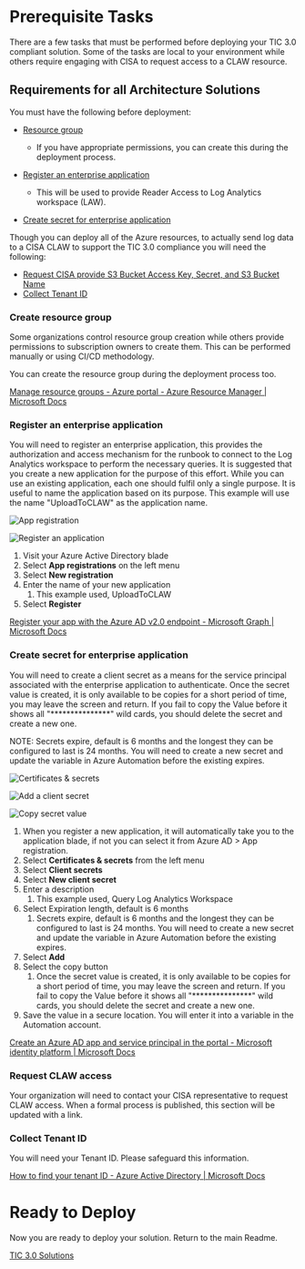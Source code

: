 # Prerequisite Tasks

There are a few tasks that must be performed before deploying your TIC 3.0 compliant solution. Some of the tasks are local to your environment while others require engaging with CISA to request access to a CLAW resource.

## Requirements for all Architecture Solutions

You must have the following before deployment:

- [Resource group](https://github.com/Azure/trusted-internet-connection/tree/main/Architecture/Prerequisite%20Tasks#create-resource-group)
  - If you have appropriate permissions, you can create this during the deployment process.

- [Register an enterprise application](https://github.com/Azure/trusted-internet-connection/tree/main/Architecture/Prerequisite%20Tasks#register-an-enterprise-application)
  - This will be used to provide Reader Access to Log Analytics workspace (LAW).
- [Create secret for enterprise application](https://github.com/Azure/trusted-internet-connection/tree/main/Architecture/Prerequisite%20Tasks#create-secret-for-enterprise-application)

Though you can deploy all of the Azure resources, to actually send log data to a CISA CLAW to support the TIC 3.0 compliance you will need the following: 

- [Request CISA provide S3 Bucket Access Key, Secret, and S3 Bucket Name](https://github.com/Azure/trusted-internet-connection/tree/main/Architecture/Prerequisite%20Tasks#request-claw-access)
- [Collect Tenant ID](https://github.com/Azure/trusted-internet-connection/tree/main/Architecture/Prerequisite%20Tasks#collect-tenant-id)

### Create resource group

Some organizations control resource group creation while others provide permissions to subscription owners to create them. This can be performed manually or using CI/CD methodology. 

You can create the resource group during the deployment process too.

[Manage resource groups - Azure portal - Azure Resource Manager | Microsoft Docs](https://docs.microsoft.com/en-us/azure/azure-resource-manager/management/manage-resource-groups-portal#create-resource-groups)

### Register an enterprise application

You will need to register an enterprise application, this provides the authorization and access mechanism for the runbook to connect to the Log Analytics workspace to perform the necessary queries. It is suggested that you create a new application for the purpose of this effort. While you can use an existing application, each one should fulfil only a single purpose. It is useful to name the application based on its purpose. This example will use the name "UploadToCLAW" as the application name.

![App registration](https://raw.githubusercontent.com/Azure/trusted-internet-connection/main/Architecture/Images/145053553-92a21faf-01c7-43e0-8d79-5d2023ca0715.PNG)

![Register an application](https://raw.githubusercontent.com/Azure/trusted-internet-connection/main/Architecture/Images/145053655-97a4c705-b96d-4e5c-9658-ffb708a2a6e2.PNG)

1. Visit your Azure Active Directory blade
2. Select **App registrations** on the left menu
3. Select **New registration**
4. Enter the name of your new application
   1. This example used, UploadToCLAW
5. Select **Register**

[Register your app with the Azure AD v2.0 endpoint - Microsoft Graph | Microsoft Docs](https://docs.microsoft.com/en-us/graph/auth-register-app-v2)

### Create secret for enterprise application

You will need to create a client secret as a means for the service principal associated with the enterprise application to authenticate. Once the secret value is created, it is only available to be copies for a short period of time, you may leave the screen and return. If you fail to copy the Value before it shows all "***************" wild cards, you should delete the secret and create a new one.

NOTE: Secrets expire, default is 6 months and the longest they can be configured to last is 24 months. You will need to create a new secret and update the variable in Azure Automation before the existing expires.

![Certificates & secrets](https://raw.githubusercontent.com/Azure/trusted-internet-connection/main/Architecture/Images/145053755-e7d54fec-7f98-4297-89e7-0342021c7415.PNG)

![Add a client secret](https://raw.githubusercontent.com/Azure/trusted-internet-connection/main/Architecture/Images/145053828-0f5be38e-5507-4f87-92fc-660a64490684.png)

![Copy secret value](https://raw.githubusercontent.com/Azure/trusted-internet-connection/main/Architecture/Images/145053876-477f9cb8-be41-41c7-9a51-d4535551a043.png)

1. When you register a new application, it will automatically take you to the application blade, if not you can select it from Azure AD > App registration.
2. Select **Certificates & secrets** from the left menu
3. Select **Client secrets**
4. Select **New client secret**
5. Enter a description
   1. This example used, Query Log Analytics Workspace
6. Select Expiration length, default is 6 months
   1. Secrets expire, default is 6 months and the longest they can be configured to last is 24 months. You will need to create a new secret and update the variable in Azure Automation before the existing expires.
7. Select **Add**
8. Select the copy button
   1. Once the secret value is created, it is only available to be copies for a short period of time, you may leave the screen and return. If you fail to copy the Value before it shows all "***************" wild cards, you should delete the secret and create a new one.
9. Save the value in a secure location. You will enter it into a variable in the Automation account.

[Create an Azure AD app and service principal in the portal - Microsoft identity platform | Microsoft Docs](https://docs.microsoft.com/en-us/azure/active-directory/develop/howto-create-service-principal-portal)

### Request CLAW access

Your organization will need to contact your CISA representative to request CLAW access. When a formal process is published, this section will be updated with a link.

### Collect Tenant ID

You will need your Tenant ID. Please safeguard this information. 

[How to find your tenant ID - Azure Active Directory | Microsoft Docs](https://docs.microsoft.com/en-us/azure/active-directory/fundamentals/active-directory-how-to-find-tenant)

# Ready to Deploy

Now you are ready to deploy your solution. Return to the main Readme.

[TIC 3.0 Solutions](https://github.com/Azure/trusted-internet-connection#deploy-this-scenario)
